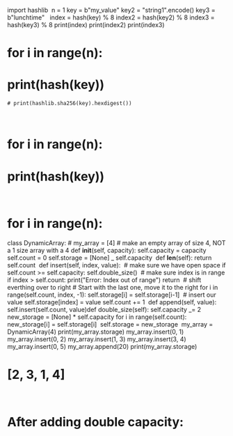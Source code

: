 import hashlib
​
n = 1
key = b"my_value"
key2 = "string1".encode()
key3 = b"lunchtime"
​
​
index = hash(key) % 8
index2 = hash(key2) % 8
index3 = hash(key3) % 8
print(index)
print(index2)
print(index3)
​

# for i in range(n):

# print(hash(key))

    # print(hashlib.sha256(key).hexdigest())

​

# for i in range(n):

# print(hash(key))

​

# for i in range(n):

class DynamicArray: # my_array = [4] # make an empty array of size 4, NOT a 1 size array with a 4
def **init**(self, capacity):
self.capacity = capacity
self.count = 0
self.storage = [None] _ self.capacity
​
def **len**(self):
return self.count
​
def insert(self, index, value):
​ # make sure we have open space
if self.count >= self.capacity:
self.double_size()
​ # make sure index is in range
if index > self.count:
print("Error: Index out of range")
return
​ # shift everthing over to right # Start with the last one, move it to the right
for i in range(self.count, index, -1):
self.storage[i] = self.storage[i-1]
​ # insert our value
self.storage[index] = value
self.count += 1
​
def append(self, value):
self.insert(self.count, value)
​
def double_size(self):
self.capacity _= 2
new_storage = [None] \* self.capacity
for i in range(self.count):
new_storage[i] = self.storage[i]
​
self.storage = new_storage
​
my_array = DynamicArray(4)
print(my_array.storage)
my_array.insert(0, 1)
my_array.insert(0, 2)
my_array.insert(1, 3)
my_array.insert(3, 4)
my_array.insert(0, 5)
my_array.append(20)
print(my_array.storage)
​

# [2, 3, 1, 4]

​

# After adding double capacity:
